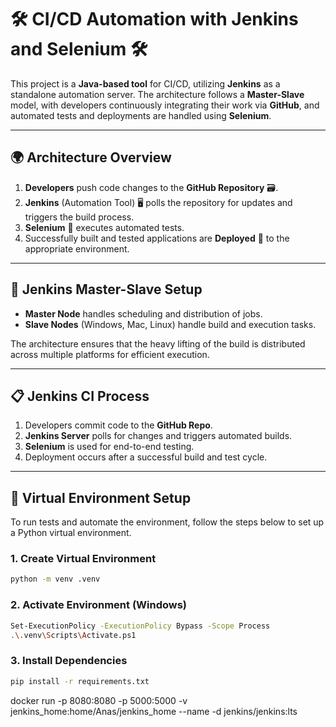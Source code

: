 # 🛠️ **CI/CD Automation with Jenkins and Selenium** 🛠️

This project is a **Java-based tool** for CI/CD, utilizing **Jenkins** as a standalone automation server. The architecture follows a **Master-Slave** model, with developers continuously integrating their work via **GitHub**, and automated tests and deployments are handled using **Selenium**.

---

## **🌍 Architecture Overview**

1. **Developers** push code changes to the **GitHub Repository** 🗃️.
2. **Jenkins** (Automation Tool) 🖥️ polls the repository for updates and triggers the build process.
3. **Selenium** 🧪 executes automated tests.
4. Successfully built and tested applications are **Deployed** 🚀 to the appropriate environment.

---

## **🔄 Jenkins Master-Slave Setup**

- **Master Node** handles scheduling and distribution of jobs.
- **Slave Nodes** (Windows, Mac, Linux) handle build and execution tasks.

The architecture ensures that the heavy lifting of the build is distributed across multiple platforms for efficient execution.

---

## **📋 Jenkins CI Process**

1. Developers commit code to the **GitHub Repo**.
2. **Jenkins Server** polls for changes and triggers automated builds.
3. **Selenium** is used for end-to-end testing.
4. Deployment occurs after a successful build and test cycle.

---

## **🔧 Virtual Environment Setup**

To run tests and automate the environment, follow the steps below to set up a Python virtual environment.

### **1. Create Virtual Environment**

```bash
python -m venv .venv
```

### **2. Activate Environment (Windows)**

```bash
Set-ExecutionPolicy -ExecutionPolicy Bypass -Scope Process
.\.venv\Scripts\Activate.ps1
```

### **3. Install Dependencies**

```bash
pip install -r requirements.txt
```

docker run -p 8080:8080 -p 5000:5000 -v jenkins_home:home/Anas/jenkins_home --name -d jenkins/jenkins:lts
